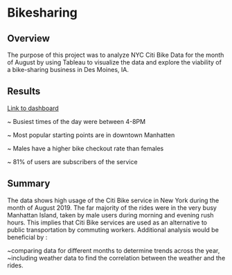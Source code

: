 # Bikesharing
## Overview
The purpose of this project was to analyze NYC Citi Bike Data for the month of August by using Tableau to visualize the data and explore the viability of a bike-sharing business in Des Moines, IA.

## Results

[Link to dashboard](https://public.tableau.com/app/profile/jason3261/viz/NYCCitiBike_16326102973720/Story1?publish=yes)

~ Busiest times of the day were between 4-8PM

~ Most popular starting points are in downtown Manhatten

~ Males have a higher bike checkout rate than females 

~ 81% of users are subscribers of the service

## Summary

The data shows high usage of the Citi Bike service in New York during the month of August 2019.
The far majority of the rides were in the very busy Manhattan Island, taken by male users during morning and evening rush hours. This implies that Citi Bike services are used as an alternative to public transportation by commuting workers.
Additional analysis would be beneficial by :

~comparing data for different months to determine trends across the year,
~including weather data to find the correlation between the weather and the rides.

